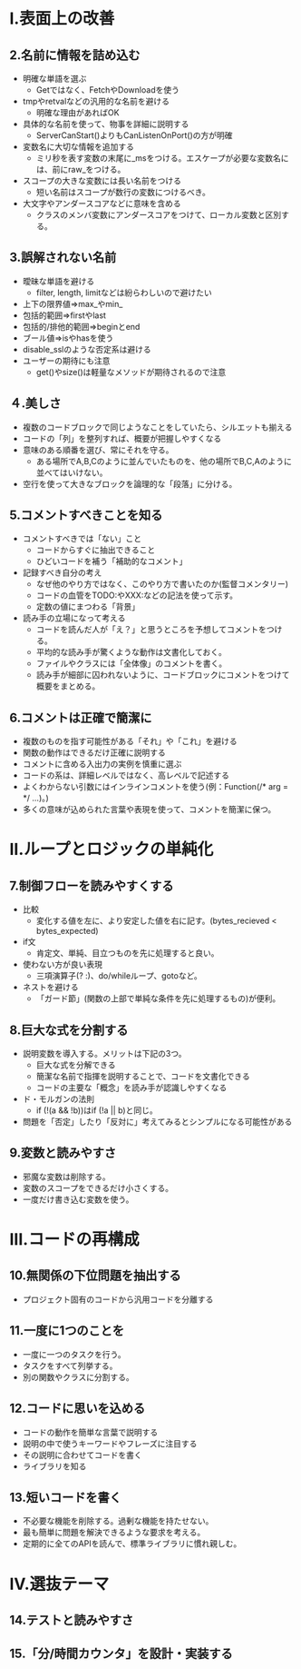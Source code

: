 # I.表面上の改善
## 2.名前に情報を詰め込む
- 明確な単語を選ぶ
  - Getではなく、FetchやDownloadを使う   
- tmpやretvalなどの汎用的な名前を避ける
  - 明確な理由があればOK
- 具体的な名前を使って、物事を詳細に説明する
  - ServerCanStart()よりもCanListenOnPort()の方が明確
- 変数名に大切な情報を追加する
  - ミリ秒を表す変数の末尾に_msをつける。エスケープが必要な変数名には、前にraw_をつける。
- スコープの大きな変数には長い名前をつける
  - 短い名前はスコープが数行の変数につけるべき。
- 大文字やアンダースコアなどに意味を含める
  - クラスのメンバ変数にアンダースコアをつけて、ローカル変数と区別する。
## 3.誤解されない名前
- 曖昧な単語を避ける
  - filter, length, limitなどは紛らわしいので避けたい
- 上下の限界値=>max_やmin_
- 包括的範囲=>firstやlast
- 包括的/排他的範囲=>beginとend
- ブール値=>isやhasを使う
- disable_sslのような否定系は避ける
- ユーザーの期待にも注意
  - get()やsize()は軽量なメソッドが期待されるので注意
## ４.美しさ
- 複数のコードブロックで同じようなことをしていたら、シルエットも揃える
- コードの「列」を整列すれば、概要が把握しやすくなる
- 意味のある順番を選び、常にそれを守る。
  - ある場所でA,B,Cのように並んでいたものを、他の場所でB,C,Aのように並べてはいけない。
- 空行を使って大きなブロックを論理的な「段落」に分ける。
## 5.コメントすべきことを知る
- コメントすべきでは「ない」こと
  - コードからすぐに抽出できること
  - ひどいコードを補う「補助的なコメント」
- 記録すべき自分の考え
  - なぜ他のやり方ではなく、このやり方で書いたのか(監督コメンタリー)
  - コードの血管をTODO:やXXX:などの記法を使って示す。
  - 定数の値にまつわる「背景」
- 読み手の立場になって考える
  - コードを読んだ人が「え？」と思うところを予想してコメントをつける。
  - 平均的な読み手が驚くような動作は文書化しておく。
  - ファイルやクラスには「全体像」のコメントを書く。
  - 読み手が細部に囚われないように、コードブロックにコメントをつけて概要をまとめる。
## 6.コメントは正確で簡潔に
- 複数のものを指す可能性がある「それ」や「これ」を避ける
- 関数の動作はできるだけ正確に説明する
- コメントに含める入出力の実例を慎重に選ぶ
- コードの系は、詳細レベルではなく、高レベルで記述する
- よくわからない引数にはインラインコメントを使う(例：Function(/* arg = */ ...)。)
- 多くの意味が込められた言葉や表現を使って、コメントを簡潔に保つ。
# II.ループとロジックの単純化
## 7.制御フローを読みやすくする
- 比較
  - 変化する値を左に、より安定した値を右に記す。(bytes_recieved < bytes_expected)
- if文
  - 肯定文、単純、目立つものを先に処理すると良い。
- 使わない方が良い表現
  - 三項演算子(? :)、do/whileループ、gotoなど。
- ネストを避ける
  - 「ガード節」(関数の上部で単純な条件を先に処理するもの)が便利。
## 8.巨大な式を分割する
- 説明変数を導入する。メリットは下記の3つ。
  - 巨大な式を分解できる
  - 簡潔な名前で指揮を説明することで、コードを文書化できる
  - コードの主要な「概念」を読み手が認識しやすくなる
- ド・モルガンの法則
  - if (!(a && !b))はif (!a || b)と同じ。
- 問題を「否定」したり「反対に」考えてみるとシンプルになる可能性がある
## 9.変数と読みやすさ
- 邪魔な変数は削除する。
- 変数のスコープをできるだけ小さくする。
- 一度だけ書き込む変数を使う。
# III.コードの再構成
## 10.無関係の下位問題を抽出する
- プロジェクト固有のコードから汎用コードを分離する
## 11.一度に1つのことを
- 一度に一つのタスクを行う。
- タスクをすべて列挙する。
- 別の関数やクラスに分割する。
## 12.コードに思いを込める
- コードの動作を簡単な言葉で説明する
- 説明の中で使うキーワードやフレーズに注目する
- その説明に合わせてコードを書く
- ライブラリを知る
## 13.短いコードを書く
- 不必要な機能を削除する。過剰な機能を持たせない。
- 最も簡単に問題を解決できるような要求を考える。
- 定期的に全てのAPIを読んで、標準ライブラリに慣れ親しむ。
# IV.選抜テーマ
## 14.テストと読みやすさ
## 15.「分/時間カウンタ」を設計・実装する
